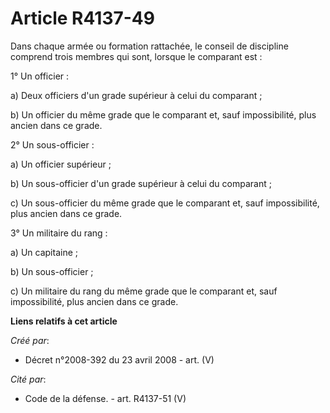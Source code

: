 # Article R4137-49

Dans chaque armée ou formation rattachée, le conseil de discipline comprend trois membres qui sont, lorsque le comparant
est :

1° Un officier :

a) Deux officiers d'un grade supérieur à celui du comparant ;

b) Un officier du même grade que le comparant et, sauf impossibilité, plus ancien dans ce grade.

2° Un sous-officier :

a) Un officier supérieur ;

b) Un sous-officier d'un grade supérieur à celui du comparant ;

c) Un sous-officier du même grade que le comparant et, sauf impossibilité, plus ancien dans ce grade.

3° Un militaire du rang :

a) Un capitaine ;

b) Un sous-officier ;

c) Un militaire du rang du même grade que le comparant et, sauf impossibilité, plus ancien dans ce grade.

**Liens relatifs à cet article**

_Créé par_:

  - Décret n°2008-392 du 23 avril 2008 - art. (V)

_Cité par_:

  - Code de la défense. - art. R4137-51 (V)
